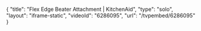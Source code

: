 {
    "title": "Flex Edge Beater Attachment | KitchenAid",
    "type": "solo",
    "layout": "iframe-static",
    "videoId": "6286095",
    "url": "\/tvpembed\/6286095"
}